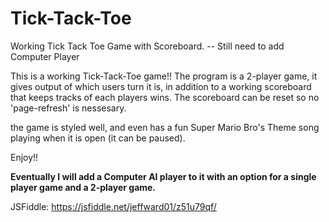 # Tick-Tack-Toe
Working Tick Tack Toe Game with Scoreboard.  -- Still need to add Computer Player


This is a working Tick-Tack-Toe game!!  The program is a 2-player game, it gives output of which users turn it is, in addition to a working scoreboard that keeps tracks of each players wins.  The scoreboard can be reset so no 'page-refresh' is nessesary.

the game is styled well, and even has a fun Super Mario Bro's Theme song playing when it is open (it can be paused).

Enjoy!!

**Eventually I will add a Computer AI player to it with an option for a single player game and a 2-player game.**


JSFiddle: https://jsfiddle.net/jeffward01/z51u79qf/
